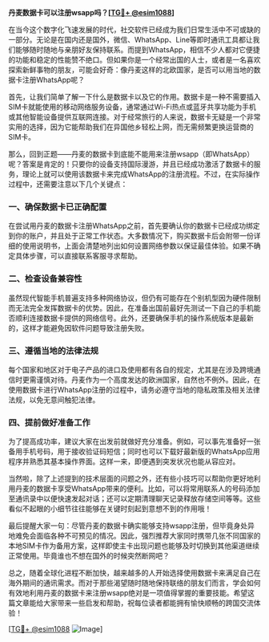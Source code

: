 **丹麦数据卡可以注册wsapp吗？[[TG💪+ @esim1088](https://t.me/s/esim1088)]**

在当今这个数字化飞速发展的时代，社交软件已经成为我们日常生活中不可或缺的一部分。无论是在国内还是国外，微信、WhatsApp、Line等即时通讯工具都让我们能够随时随地与亲朋好友保持联系。而提到WhatsApp，相信不少人都对它便捷的功能和稳定的性能赞不绝口。但如果你是一个经常出国的人士，或者是一名喜欢探索新鲜事物的朋友，可能会好奇：像丹麦这样的北欧国家，是否可以用当地的数据卡注册WhatsApp呢？

首先，让我们简单了解一下什么是数据卡以及它的作用。数据卡是一种不需要插入SIM卡就能使用的移动网络服务设备，通常通过Wi-Fi热点或蓝牙共享功能为手机或其他智能设备提供互联网连接。对于经常旅行的人来说，数据卡无疑是一个非常实用的选择，因为它能帮助我们在异国他乡轻松上网，而无需频繁更换运营商的SIM卡。

那么，回到正题——丹麦的数据卡到底能不能用来注册wsapp（即WhatsApp）呢？答案是肯定的！只要你的设备支持国际漫游，并且已经成功激活了数据卡的服务，理论上就可以使用该数据卡来完成WhatsApp的注册流程。不过，在实际操作过程中，还需要注意以下几个关键点：

### **一、确保数据卡已正确配置**
在尝试用丹麦的数据卡注册WhatsApp之前，首先要确认你的数据卡已经成功绑定到你的账户，并且处于正常工作状态。大多数情况下，购买数据卡后会附带一份详细的使用说明书，上面会清楚地列出如何设置网络参数以保证最佳体验。如果不确定具体步骤，可以直接联系客服寻求帮助。

### **二、检查设备兼容性**
虽然现代智能手机普遍支持多种网络协议，但仍有可能存在个别机型因为硬件限制而无法完全发挥数据卡的优势。因此，在准备出国前最好先测试一下自己的手机能否顺利连接数据卡提供的网络信号。此外，还要确保手机的操作系统版本是最新的，这样才能避免因软件问题导致注册失败。

### **三、遵循当地的法律法规**
每个国家和地区对于电子产品的进口及使用都有各自的规定，尤其是在涉及跨境通信时更需谨慎对待。丹麦作为一个高度发达的欧洲国家，自然也不例外。因此，在使用数据卡进行WhatsApp注册的过程中，请务必遵守当地的隐私政策及相关法律法规，以免无意间触犯法律。

### **四、提前做好准备工作**
为了提高成功率，建议大家在出发前就做好充分准备。例如，可以事先准备好一张备用手机号码，用于接收验证码短信；同时也可以下载好最新版的WhatsApp应用程序并熟悉其基本操作界面。这样一来，即便遇到突发状况也能从容应对。

当然啦，除了上述提到的技术层面的问题之外，还有些小技巧可以帮助你更好地利用丹麦的数据卡享受WhatsApp带来的便利。比如，可以将常用联系人的号码添加至通讯录中以便快速发起对话；还可以定期清理聊天记录释放存储空间等等。这些看似不起眼的小细节往往能够在关键时刻起到意想不到的作用哦！

最后提醒大家一句：尽管丹麦的数据卡确实能够支持wsapp注册，但毕竟身处异地难免会面临各种不可预见的情况。因此，强烈推荐大家同时携带几张不同国家的本地SIM卡作为备用方案，这样即使主卡出现问题也能够及时切换到其他渠道继续正常使用。毕竟谁也不想在国外的时候突然断网吧？

总之，随着全球化进程不断加快，越来越多的人开始选择使用数据卡来满足自己在海外期间的通讯需求。而对于那些渴望随时随地保持联络的朋友们而言，学会如何有效地利用丹麦的数据卡来注册wsapp绝对是一项值得掌握的重要技能。希望这篇文章能给大家带来一些启发和帮助，祝每位读者都能拥有愉快顺畅的跨国交流体验！

[[TG💪+ @esim1088](https://t.me/s/esim1088) ![Image](https://i.postimg.cc/4NQfJmqS/Snipaste-2025-05-13-00-14-12.png)]